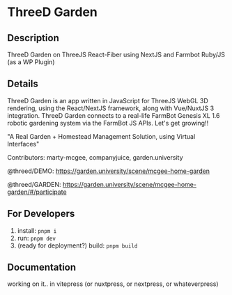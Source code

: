 # ThreeD Garden

## Description
ThreeD Garden on ThreeJS React-Fiber using NextJS and Farmbot Ruby/JS (as a WP Plugin)

## Details
ThreeD Garden is an app written in JavaScript<TypeScript> for ThreeJS WebGL 3D rendering, 
using the React/NextJS framework, along with Vue/NuxtJS 3 integration. 
ThreeD Garden connects to a real-life FarmBot Genesis XL 1.6 robotic gardening system
via the FarmBot JS<TS> APIs. Let's get growing!!

"A Real Garden + Homestead Management Solution, using Virtual Interfaces"

Contributors: marty-mcgee, companyjuice, garden.university

@threed/DEMO: https://garden.university/scene/mcgee-home-garden

@threed/GARDEN: https://garden.university/scene/mcgee-home-garden/#/participate

## For Developers
1. install: `pnpm i`
2. run: `pnpm dev`
3. (ready for deployment?) build: `pnpm build`

## Documentation
working on it.. in vitepress (or nuxtpress, or nextpress, or whateverpress)
